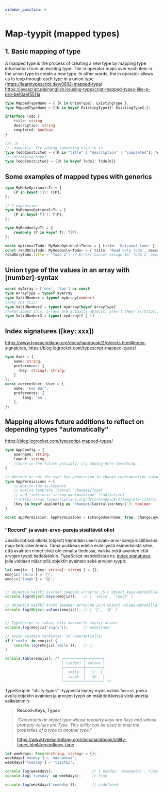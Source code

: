 ```yaml
---
sidebar_position: 6
---
```


# Map-tyypit (mapped types)



## 1. Basic mapping of type

A mapped type is the process of creating a new type by mapping type information from an existing type. The in operator maps over each item in the union type to create a new type. In other words, the in operator allows us to loop through each type in a union type. (https://learntypescript.dev/08/l2-mapped-type). https://javascript.plainenglish.io/using-typescript-mapped-types-like-a-pro-be10aef5511a

```ts
type MappedTypeName = { [K in UnionType]: ExistingType };
type MappedTypeName = {[K in keyof ExistingType1]: ExistingType2;};
```

```ts
interface Todo {
    title: string
    description: string
    completed: boolean
}
```

```ts
//k in ...
//..manually. Try adding something else to in
type TodoConstucted = {[K in "title" | "description" | "completed"]: Todo[K]}
//..utilizing keyof
type TodoConstucted2 = {[K in keyof Todo]: Todo[K]}
```

## Some examples of mapped types with generics

```ts
type MyMakeOptional<T> = {
    [P in keyof T]?: T[P];
};

//-? expression
type MyRemoveOptional<T> = {
    [P in keyof T]-?: T[P];
};

type MyReadonly<T> = {
    readonly [P in keyof T]: T[P];
};

const optionalTodo: MyMakeOptional<Todo> = { title: 'Optional todo' };
const readOnlyTodo: MyReadonly<Todo> = { title: 'Read only todo', description: 'desc', completed: false };
readOnlyTodo.title = 'Todo 2'; // Error: Cannot assign to 'Todo 2' because it mapped to a read-only property.
```

## Union type of the values in an array with [number]-syntax

```ts
const myArray = ['one', 'two'] as const
type ArrayType = typeof myArray
type ValidNumber = typeof myArray[number]
//why not this?
type ValidNumber2 = typeof myArray[keyof ArrayType]
//what about this, arrays are actually objects, aren't they? (//https://developer.mozilla.org/en-US/docs/Web/JavaScript/Guide/Indexed_collections#Array_object)?
type ValidNumber3 = typeof myArray[0 | 1]
```

## Index signatures ([key: xxx])

https://www.typescriptlang.org/docs/handbook/2/objects.html#index-signatures, https://blog.logrocket.com/typescript-mapped-types/

```ts
type User = {
    name: string;
    preferences: {
      [key: string]: string;
    }
};
const currentUser: User = {
    name: 'Foo Bar',
    preferences: {
        lang: 'en',
    },
};
```

## Mapping allows future additions to reflect on depending types "automatically"

https://blog.logrocket.com/typescript-mapped-types/

```ts
type AppConfig = {
    username: string,
    layout: string,
    //more in the future possibly, try adding here something
}

// Whether or not the user has permission to change configuration values
type AppPermissions = {
    // Notice the as-keyword
    // Notice template literal `change${Type}`
    // and "intrinsic string manipulation" (Capitalize)
    //(https://www.typescriptlang.org/docs/handbook/2/template-literal-types.html)
    [Key in keyof AppConfig as `change${Capitalize<Key>}`]: boolean
}

const appPermission: AppPermissions = {changeUsername: true, changeLayout: false}
```



### "Record" ja avain-arvo-pareja sisältävät oliot

JavaScriptissä olioita (object) käytetään usein avain-arvo-pareja sisältävänä map-tietorakenteena. Tämä poikkeaa edellä esitellyistä esimerkeistä siten, että avainten nimet eivät ole ennalta tiedossa, vaikka sekä avainten että arvojen tyypit tiedetäänkin. TypeScript mahdollistaa ns. [index signaturen](https://basarat.gitbook.io/typescript/type-system/index-signatures#declaring-an-index-signature), jolla voidaan määritellä objektin avainten sekä arvojen tyypit:

```ts
let emojis: { [key: string]: string } = {};
emojis['smile'] = '🙂';
emojis['laugh'] = '😄';


// objektin kaikki avaimet saadaan array:na JS:n Object.keys-metodilla:
console.log(Object.keys(emojis));   // [ 'smile', 'laugh' ]

// objektin kaikki arvot saadaan array:na JS:n Object.values-metodilla:
console.log(Object.values(emojis)); // [ '🙂', '😄' ]


// TypeScript ei takaa, että avaimelle löytyy arvoa:
console.log(emojis['angry']);       // undefined

// avain voidaan tarkastaa `in`-operaatiolla:
if ('smile' in emojis) {
    console.log(emojis['smile']);   // 🙂
}

console.table(emojis); /* ┌─────────┬────────┐
                          │ (index) │ Values │
                          ├─────────┼────────┤
                          │  smile  │  '🙂'  │
                          │  laugh  │  '😄'  │
                          └─────────┴────────┘ */

```

TypeScriptin "utility types" -tyypeistä löytyy myös valmis `Record`, jonka avulla objektin avainten ja arvojen tyypit on määritettävissä vielä astetta selkeämmin:

> **Record&lt;Keys, Type&gt;**
>
> *"Constructs an object type whose property keys are Keys and whose property values are Type. This utility can be used to map the properties of a type to another type."*
>
> https://www.typescriptlang.org/docs/handbook/utility-types.html#recordkeys-type

```ts
let weekdays: Record<string, string> = {};
weekdays['monday'] = 'maanantai';
weekdays['tuesday'] = 'tiistai';

console.log(weekdays);                  // { monday: 'maanantai', tuesday: 'tiistai' }
console.log('tuesday' in weekdays);     // true

console.log(weekdays['someday']);       // undefined
```
